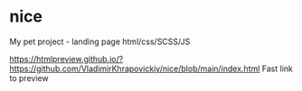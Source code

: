 # nice
My pet project - landing page html/css/SCSS/JS

https://htmlpreview.github.io/?https://github.com/VladimirKhrapovickiy/nice/blob/main/index.html Fast link to preview
